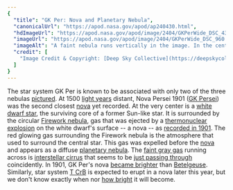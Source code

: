 ```yaml
---
{
  "title": "GK Per: Nova and Planetary Nebula",
  "canonicalUrl": "https://apod.nasa.gov/apod/ap240430.html",
  "hdImageUrl": "https://apod.nasa.gov/apod/image/2404/GKPerWide_DSC_4329.jpg",
  "imageUrl": "https://apod.nasa.gov/apod/image/2404/GKPerWide_DSC_960.jpg",
  "imageAlt": "A faint nebula runs vertically in the image. In the center is a red envelope surrounding diffuse blue emission. In the center is a bright multicolored nebula that is nearly circular. Please see the explanation for more detailed information.",
  "credit": [
    "Image Credit & Copyright: [Deep Sky Collective](https://deepskycollective.com/)"
  ]
}
---
```


The star system GK Per is known to be associated with only two of the three nebulas [pictured](https://www.astrobin.com/ocm8rv/). At 1500 [light years](https://spaceplace.nasa.gov/light-year/) distant, Nova Persei 1901 ([GK Persei](https://en.wikipedia.org/wiki/GK_Persei)) was the second closest [nova](https://en.wikipedia.org/wiki/Nova) yet recorded. At the very center is a [white dwarf star](https://science.nasa.gov/universe/stars/types/#white-dwarfs), the surviving core of a former Sun-like star. It is surrounded by the circular [Firework nebula](https://apod.nasa.gov/apod/ap980704.html), gas that was ejected by a [thermonuclear explosion](https://youtu.be/11e8XyUBqRQ) on the white dwarf's surface -- a nova -- as [recorded in 1901](https://www.aavso.org/vsots_gkper). The red glowing gas surrounding the Firework nebula is the atmosphere that used to surround the central star. This gas was expelled before the [nova](https://youtu.be/zYmd8EETy74) and appears as a diffuse [planetary nebula](https://apod.nasa.gov/apod/ap230416.html). The [faint gray gas](https://deepskycollective.com/gkpersei/lrgbhoo) running across is [interstellar cirrus](https://www.cosmotography.com/images/galactic_cirrus.html) that seems to be [just passing through](https://arxiv.org/abs/2201.10332) coincidently. In 1901, GK Per's nova [became brighter](https://media.zenfs.com/en_US/News/BGR_News/scared-surprised-cat-face.jpg) than [Betelgeuse](https://apod.nasa.gov/apod/ap200511.html). Similarly, star system [T CrB](https://blogs.nasa.gov/Watch_the_Skies/2024/02/27/view-nova-explosion-new-star-in-northern-crown/) is expected to erupt in a nova later this year, but we don't know exactly when nor [how bright](https://en.wikipedia.org/wiki/T_Coronae_Borealis) it will become.
